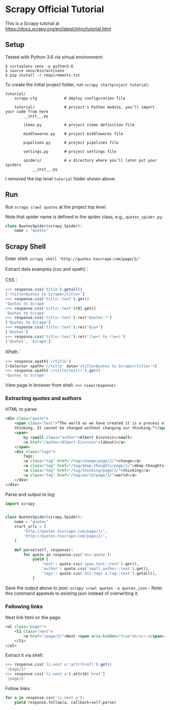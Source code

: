 # Scrapy Official Tutorial

This is a Scrapy tutorial at https://docs.scrapy.org/en/latest/intro/tutorial.html

## Setup
Tested with Python 3.6 via virtual environment:
```shell
$ virtualenv venv -p python3.6
$ source venv/bin/activate
$ pip install -r requirements.txt
```
To create the initial project folder, run `scrapy startproject tutorial`:
```
tutorial/
    scrapy.cfg            # deploy configuration file

    tutorial/             # project's Python module, you'll import your code from here
        __init__.py

        items.py          # project items definition file

        middlewares.py    # project middlewares file

        pipelines.py      # project pipelines file

        settings.py       # project settings file

        spiders/          # a directory where you'll later put your spiders
            __init__.py
```

I removed the top level `tutorial` folder shown above.

## Run

Run `scrapy crawl quotes` at the project top level.

Note that spider name is defined in the spider class, e.g., `quotes_spider.py`:
```python
class QuotesSpider(scrapy.Spider):
    name = "quotes"
```

## Scrapy Shell


Enter shell: `scrapy shell 'http://quotes.toscrape.com/page/1/'`

Extract data examples (css and xpath)：

CSS：
```bash
>>> response.css('title').getall()
['<title>Quotes to Scrape</title>']
>>> response.css('title::text').get()
'Quotes to Scrape'
>>> response.css('title::text')[0].get()
'Quotes to Scrape'
>>> response.css('title::text').re(r'Quotes.*')
['Quotes to Scrape']
>>> response.css('title::text').re(r'Q\w+')
['Quotes']
>>> response.css('title::text').re(r'(\w+) to (\w+)')
['Quotes', 'Scrape']
```
XPath：

```bash
>>> response.xpath('//title')
[<Selector xpath='//title' data='<title>Quotes to Scrape</title>'>]
>>> response.xpath('//title/text()').get()
'Quotes to Scrape'
```

View page in browser from shell: `>>> view(response)`

### Extracting quotes and authors

HTML to parse:

```html
<div class="quote">
    <span class="text">“The world as we have created it is a process of our
    thinking. It cannot be changed without changing our thinking.”</span>
    <span>
        by <small class="author">Albert Einstein</small>
        <a href="/author/Albert-Einstein">(about)</a>
    </span>
    <div class="tags">
        Tags:
        <a class="tag" href="/tag/change/page/1/">change</a>
        <a class="tag" href="/tag/deep-thoughts/page/1/">deep-thoughts</a>
        <a class="tag" href="/tag/thinking/page/1/">thinking</a>
        <a class="tag" href="/tag/world/page/1/">world</a>
    </div>
</div>
```

Parse and output to log:

```python
import scrapy


class QuotesSpider(scrapy.Spider):
    name = "quotes"
    start_urls = [
        'http://quotes.toscrape.com/page/1/',
        'http://quotes.toscrape.com/page/2/',
    ]

    def parse(self, response):
        for quote in response.css('div.quote'):
            yield {
                'text': quote.css('span.text::text').get(),
                'author': quote.css('small.author::text').get(),
                'tags': quote.css('div.tags a.tag::text').getall(),
            }
```
Save the output above to json: `scrapy crawl quotes -o quotes.json` - Note: this command appends to existing json instead of overwriting it.

### Following links

Next link html on the page:

```html
<ul class="pager">
    <li class="next">
        <a href="/page/2/">Next <span aria-hidden="true">&rarr;</span></a>
    </li>
</ul>
```
Extract it via shell:

```bash
>>> response.css('li.next a::attr(href)').get()
'/page/2/'
>>> response.css('li.next a').attrib['href']
'/page/2'
```
Follow links:

```python
for a in response.css('li.next a'):
    yield response.follow(a, callback=self.parse)
```
